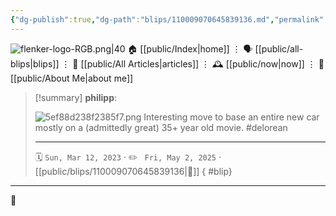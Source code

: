 ```yaml
---
{"dg-publish":true,"dg-path":"blips/110009070645839136.md","permalink":"/blips/110009070645839136/","title":"philipp on mastodon @ 2023-03-12"}
---
```



<div class="transclusion internal-embed is-loaded"><div class="markdown-embed">




![flenker-logo-RGB.png|40](/img/user/attachments/flenker-logo-RGB.png)
🏠 [[public/Index\|home]]  ⋮ 🗣️ [[public/all-blips\|blips]] ⋮  📝 [[public/All Articles\|articles]]  ⋮ 🕰️ [[public/now\|now]] ⋮ 🪪 [[public/About Me\|about me]]


</div></div>


> [!summary] **philipp**:
>
> ![5ef88d238f2385f7.png](/img/user/attachments/5ef88d238f2385f7.png)
> Interesting move to base an entire new car mostly on a (admittedly great) 35+ year old movie. #delorean
> - - -
>
> 🗓️ <code>Sun, Mar 12, 2023</code>  · ✏️ <code> Fri, May 2, 2025</code>  · [[public/blips/110009070645839136\|🔗]]
{ #blip}


- - -

 👾
